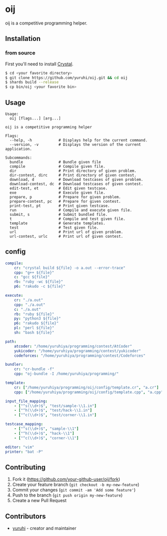 # oij

oij is a competitive programming helper.

## Installation

### from source

First you'll need to install [Crystal](https://crystal-lang.org/install/).

```sh
$ cd <your favorite directory>
$ git clone https://github.com/yuruhi/oij.git && cd oij
$ shards build --release
$ cp bin/oij <your favorite bin>
```

## Usage

```
Usage:
  oij [flags...] [arg...]

oij is a competitive programming helper

Flags:
  --help, -h            # Displays help for the current command.
  --version, -v         # Displays the version of the current application.

Subcommands:
  bundle                # Bundle given file
  compile               # Compile given file.
  dir                   # Print directory of given problem.
  dir-contest, dirc     # Print directory of given contest.
  download, d           # Download testcases of given problem.
  download-contest, dc  # Download testcases of given contest.
  edit-test, et         # Edit given testcase.
  exe                   # Execute given file.
  prepare, p            # Prepare for given problem.
  prepare-contest, pc   # Prepare for given contest.
  print-test, pt        # Print given testcase.
  run                   # Compile and execute given file.
  submit, s             # Submit bundled file.
  t                     # Compile and test given file.
  template              # Generate templates.
  test                  # Test given file.
  url                   # Print url of given problem.
  url-contest, urlc     # Print url of given contest.
```

## config

```yaml
compile:
    cr: "crystal build ${file} -o a.out --error-trace"
    cpp: "g++ ${file}"
    c: "gcc ${file}"
    rb: "ruby -wc ${file}"
    p6: "rakudo -c ${file}"

execute:
    cr: "./a.out"
    cpp: "./a.out"
    c: "./a.out"
    rb: "ruby ${file}"
    py: "python3 ${file}"
    p6: "rakudo ${file}"
    pl: "perl ${file}"
    sh: "bash ${file}"

path:
    atcoder: "/home/yuruhiya/programming/contest/AtCoder"
    yukicoder: "/home/yuruhiya/programming/contest/yukicoder"
    codeforces: "/home/yuruhiya/programming/contest/Codeforces"

bundler:
    cr: "cr-bundle -f"
    cpp: "oj-bundle -I /home/yuruhiya/programming/"

template:
    cr: ["/home/yuruhiya/programming/oij/config/template.cr", "a.cr"]
    cpp: ["/home/yuruhiya/programming/oij/config/template.cpp", "a.cpp"]

input_file_mapping:
    - ["^s(\\d+)$", "test/sample-\\1.in"]
    - ["^h(\\d+)$", "test/hack-\\1.in"]
    - ["^c(\\d+)$", "test/corner-\\1.in"]

testcase_mapping:
    - ["^s(\\d+)$", "sample-\\1"]
    - ["^h(\\d+)$", "hack-\\1"]
    - ["^c(\\d+)$", "corner-\\1"]

editor: "vim"
printer: "bat -P"
```

## Contributing

1. Fork it (<https://github.com/your-github-user/oij/fork>)
2. Create your feature branch (`git checkout -b my-new-feature`)
3. Commit your changes (`git commit -am 'Add some feature'`)
4. Push to the branch (`git push origin my-new-feature`)
5. Create a new Pull Request

## Contributors

-   [yuruhi](https://github.com/your-github-user) - creator and maintainer

